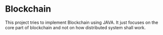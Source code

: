 # Blockchain
This project tries to implement Blockchain using JAVA. It just focuses on the core part of blockchain and not on how distributed system shall work.
